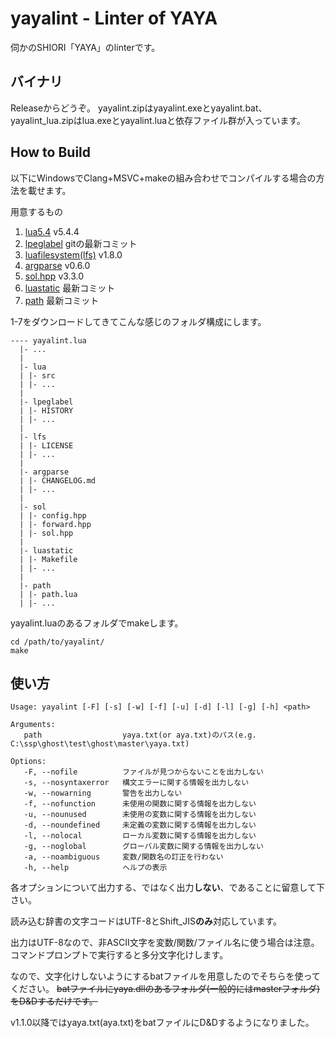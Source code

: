 # yayalint - Linter of YAYA

伺かのSHIORI「YAYA」のlinterです。

## バイナリ

Releaseからどうぞ。
yayalint.zipはyayalint.exeとyayalint.bat、
yayalint\_lua.zipはlua.exeとyayalint.luaと依存ファイル群が入っています。

## How to Build

以下にWindowsでClang\+MSVC\+makeの組み合わせでコンパイルする場合の方法を載せます。


用意するもの

1. [lua5.4](https://www.lua.org/) v5.4.4
2. [lpeglabel](https://github.com/Tatakinov/lpeglabel) gitの最新コミット
3. [luafilesystem(lfs)](https://github.com/keplerproject/luafilesystem) v1.8.0
4. [argparse](https://github.com/mpeterv/argparse) v0.6.0
5. [sol.hpp](https://github.com/ThePhD/sol2) v3.3.0
6. [luastatic](https://github.com/Tatakinov/luastatic) 最新コミット
7. [path](https://github.com/luapower/path) 最新コミット

1-7をダウンロードしてきてこんな感じのフォルダ構成にします。

```
---- yayalint.lua
  |- ...
  |
  |- lua
  | |- src
  | |- ...
  |
  |- lpeglabel
  | |- HISTORY
  | |- ...
  |
  |- lfs
  | |- LICENSE
  | |- ...
  |
  |- argparse
  | |- CHANGELOG.md
  | |- ...
  |
  |- sol
  | |- config.hpp
  | |- forward.hpp
  | |- sol.hpp
  |
  |- luastatic
  | |- Makefile
  | |- ...
  |
  |- path
  | |- path.lua
  | |- ...
```

yayalint.luaのあるフォルダでmakeします。
```
cd /path/to/yayalint/
make
```

## 使い方

```
Usage: yayalint [-F] [-s] [-w] [-f] [-u] [-d] [-l] [-g] [-h] <path>

Arguments:
   path                  yaya.txt(or aya.txt)のパス(e.g. C:\ssp\ghost\test\ghost\master\yaya.txt)

Options:
   -F, --nofile          ファイルが見つからないことを出力しない
   -s, --nosyntaxerror   構文エラーに関する情報を出力しない
   -w, --nowarning       警告を出力しない
   -f, --nofunction      未使用の関数に関する情報を出力しない
   -u, --nounused        未使用の変数に関する情報を出力しない
   -d, --noundefined     未定義の変数に関する情報を出力しない
   -l, --nolocal         ローカル変数に関する情報を出力しない
   -g, --noglobal        グローバル変数に関する情報を出力しない
   -a, --noambiguous     変数/関数名の訂正を行わない
   -h, --help            ヘルプの表示
```

各オプションについて出力する、ではなく出力**しない**、であることに留意して下さい。

読み込む辞書の文字コードはUTF-8とShift\_JIS**のみ**対応しています。

出力はUTF-8なので、非ASCII文字を変数/関数/ファイル名に使う場合は注意。 コマンドプロンプトで実行すると多分文字化けします。

なので、文字化けしないようにするbatファイルを用意したのでそちらを使ってください。 ~~batファイルにyaya.dllのあるフォルダ(一般的にはmasterフォルダ)をD&Dするだけです。~~

v1.1.0以降ではyaya.txt(aya.txt)をbatファイルにD&Dするようになりました。

